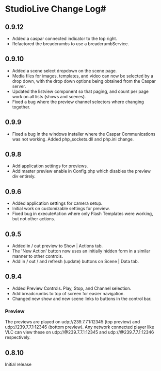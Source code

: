 # StudioLive Change Log#
## 0.9.12 ##

- Added a caspar connected indicator to the top right.
- Refactored the breadcrumbs to use a breadcrumbService.

## 0.9.10 ##

- Added a scene select dropdown on the scene page.
- Media files for images, templates, and video can now be selected by a drop down, with the drop down options being obtained from the Caspar server.
- Updated the listview component so that paging, and count per page work on all lists (shows and scenes).
- Fixed a bug where the preview channel selectors where changing together.

## 0.9.9 ##

- Fixed a bug in the windows installer where the Caspar Communications was not working. Added php_sockets.dll and php.ini change.

## 0.9.8 ##

- Add application settings for previews.
- Add master preview enable in Config.php which disables the preview div entirely.

## 0.9.6 ##

- Added application settings for camera setup.
- Initial work on customizable settings for preview.
- Fixed bug in executeAction where only Flash Templates were working, but not other actions.

## 0.9.5 ##

- Added in / out preview to Show | Actions tab.
- The 'New Action' button now uses an initially hidden form in a similar manner to other controls.
- Add in / out / and refresh (update) buttons on Scene | Data tab.

## 0.9.4 ##

- Added Preview Controls. Play, Stop, and Channel selection.
- Add breadcrumbs to top of screen for easier navigation.
- Changed new show and new scene links to buttons in the control bar.

### Preview ###
The previews are played on udp://239.7.7.1:12345 (top preview) and udp://239.7.7.1:12346 (bottom preview). Any network connected player like VLC can view these on udp://@239.7.7.1:12345 and udp://@239.7.7.1:12346 respectively.

## 0.8.10 ##
Initial release

